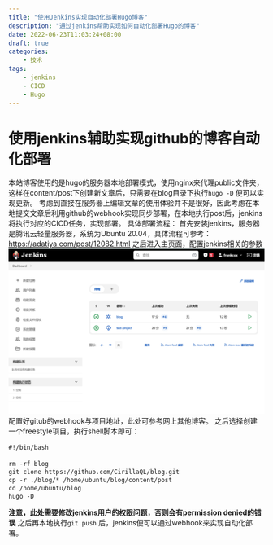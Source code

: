 ```yaml
---
title: "使用Jenkins实现自动化部署Hugo博客"
description: "通过jenkins帮助实现如何自动化部署Hugo的博客"
date: 2022-06-23T11:03:24+08:00
draft: true
categories:
    - 技术
tags:
    - jenkins
    - CICD
    - Hugo
---
```

# 使用jenkins辅助实现github的博客自动化部署 
本站博客使用的是hugo的服务器本地部署模式，使用nginx来代理public文件夹，这样在content/post下创建新文章后，只需要在blog目录下执行``hugo -D`` 便可以实现更新。
考虑到直接在服务器上编辑文章的使用体验并不是很好，因此考虑在本地提交文章后利用github的webhook实现同步部署，在本地执行post后，jenkins将执行对应的CICD任务，实现部署。
具体部署流程：
首先安装jenkins，服务器是腾讯云轻量服务器，系统为Ubuntu 20.04，具体流程可参考：
https://adatiya.com/post/12082.html
之后进入主页面，配置jenkins相关的参数
![图片1](1655954047272.png)
配置好gitub的webhook与项目地址，此处可参考网上其他博客。
之后选择创建一个freestyle项目，执行shell脚本即可：
```
#!/bin/bash

rm -rf blog
git clone https://github.com/CirillaQL/blog.git
cp -r ./blog/* /home/ubuntu/blog/content/post
cd /home/ubuntu/blog
hugo -D
```
**注意，此处需要修改jenkins用户的权限问题，否则会有permission denied的错误**
之后再本地执行``git push`` 后，jenkins便可以通过webhook来实现自动化部署。